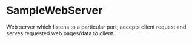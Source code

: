 SampleWebServer
===============

Web server which listens to a particular port, accepts client request and serves requested web pages/data to client.
